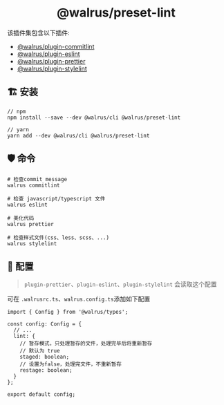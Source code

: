 <h1 align="center">
  @walrus/preset-lint
</h1>

该插件集包含以下插件:

- [@walrus/plugin-commitlint](https://github.com/walrusjs/plugins/tree/master/packages/plugin-commitlint)
- [@walrus/plugin-eslint](https://github.com/walrusjs/plugins/tree/master/packages/plugin-eslint)
- [@walrus/plugin-prettier](https://github.com/walrusjs/plugins/tree/master/packages/plugin-prettier)
- [@walrus/plugin-stylelint](https://github.com/walrusjs/plugins/tree/master/packages/plugin-stylelint)

## 🏗 安装

```
// npm
npm install --save --dev @walrus/cli @walrus/preset-lint

// yarn
yarn add --dev @walrus/cli @walrus/preset-lint
```

## 🛡 命令

```
# 检查commit message
walrus commitlint

# 检查 javascript/typescript 文件
walrus eslint

# 美化代码
walrus prettier

# 检查样式文件(css、less、scss、...)
walrus stylelint
```

## 📝 配置

> `plugin-prettier`、`plugin-eslint`、`plugin-stylelint` 会读取这个配置

可在 `.walrusrc.ts`、`walrus.config.ts`添加如下配置

```
import { Config } from '@walrus/types';

const config: Config = {
  // ...
  lint: {
    // 暂存模式，只处理暂存的文件，处理完毕后将重新暂存
    // 默认为 true
    staged: boolean;
    // 设置为false，处理完文件，不重新暂存
    restage: boolean;
  }
};

export default config;
```
